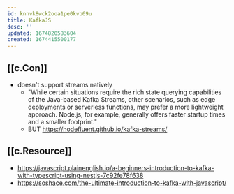 ```yaml
---
id: knnvk8wck2ooa1pe0kvb69u
title: KafkaJS
desc: ''
updated: 1674820583604
created: 1674415500177
---
```


## [[c.Con]]

- doesn't support streams natively
  - "While certain situations require the rich state querying capabilities of the Java-based Kafka Streams, other scenarios, such as edge deployments or serverless functions, may prefer a more lightweight approach. Node.js, for example, generally offers faster startup times and a smaller footprint."
  - BUT https://nodefluent.github.io/kafka-streams/
## [[c.Resource]]

- https://javascript.plainenglish.io/a-beginners-introduction-to-kafka-with-typescript-using-nestjs-7c92fe78f638
- https://soshace.com/the-ultimate-introduction-to-kafka-with-javascript/